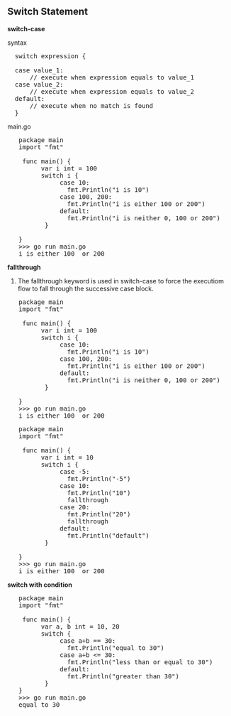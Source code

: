 ## Switch Statement

**switch-case**

syntax

<pre>
  switch expression {

  case value_1:
      // execute when expression equals to value_1
  case value_2:
      // execute when expression equals to value_2
  default:
      // execute when no match is found
  }
</pre>

main.go
<pre>
   package main
   import "fmt"

    func main() {
         var i int = 100
         switch i {
              case 10:
                fmt.Println("i is 10")
              case 100, 200:
                fmt.Println("i is either 100 or 200")
              default:
                fmt.Println("i is neither 0, 100 or 200")
          }
  
   }
   >>> go run main.go
   i is either 100  or 200
</pre>

**fallthrough**

1.  The fallthrough keyword is used in switch-case to force the executiom flow to fall through the successive case block.

<pre>
   package main
   import "fmt"

    func main() {
         var i int = 100
         switch i {
              case 10:
                fmt.Println("i is 10")
              case 100, 200:
                fmt.Println("i is either 100 or 200")
              default:
                fmt.Println("i is neither 0, 100 or 200")
          }
  
   }
   >>> go run main.go
   i is either 100  or 200
</pre>

<pre>
   package main
   import "fmt"

    func main() {
         var i int = 10
         switch i {
              case -5:
                fmt.Println("-5")
              case 10:
                fmt.Println("10")
                fallthrough
              case 20:
                fmt.Println("20")
                fallthrough
              default:
                fmt.Println("default")
          }
  
   }
   >>> go run main.go
   i is either 100  or 200
</pre>

**switch with condition**

<pre>
   package main
   import "fmt"

    func main() {
         var a, b int = 10, 20
         switch {
              case a+b == 30:
                fmt.Println("equal to 30")
              case a+b <= 30:
                fmt.Println("less than or equal to 30")
              default:
                fmt.Println("greater than 30")
          }
   }
   >>> go run main.go
   equal to 30
</pre>
